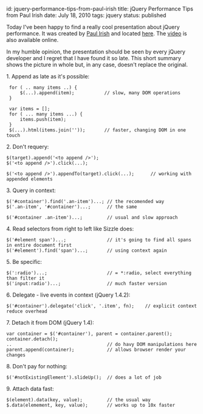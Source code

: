 id:     jquery-performance-tips-from-paul-irish
title:  jQuery Performance Tips from Paul Irish
date:   July 18, 2010
tags:   jquery
status: published

Today I've been happy to find a really cool presentation about jQuery performance.
It was created by [Paul Irish][paul] and located [here][presentation].
The [video][video] is also available online.

In my humble opinion, the presentation should be seen by every jQuery developer
and I regret that I have found it so late.
This short summary shows the picture in whole but, in any case, doesn't replace the original.

1\. Append as late as it's possible:

     for ( .. many items ..) { 
         $(...).append(item);           // slow, many DOM operations
     }
 
     var items = [];
     for ( ... many items ...) {
         items.push(item);    
     }
     $(...).html(items.join(''));       // faster, changing DOM in one touch
 
2\. Don't requery:

    $(target).append('<to append />');
    $('<to append />').click(...);

    $('<to append />').appendTo(target).click(...);      // working with appended elements
    
    
3\. Query in context:

    $('#container').find('.an-item')...; // the recomended way
    $('.an-item', '#container')...;      // the same
    
    $('#container .an-item')...;         // usual and slow approach 
    
4\. Read selectors from right to left like Sizzle does:

    $('#element span')...;               // it's going to find all spans in entire document first
    $('#element').find('span')...;       // using context again
    
5\. Be specific:
   
    $(':radio')...;                      // = *:radio, select everything than filter it
    $('input:radio')...;                 // much faster version
   
6\. Delegate - live events in context (jQuery 1.4.2):

    $('#container').delegate('click', '.item', fn);    // explicit context reduce overhead

7\. Detach it from DOM (jQuery 1.4):

    var container = $('#container'), parent = container.parent();
    container.detach();
    ..                                   // do havy DOM manipulations here
    parent.append(container);            // allows browser render your changes
    
8\. Don't pay for nothing:

    $('#notExistingElement').slideUp();  // does a lot of job

9\. Attach data fast:

    $(element).data(key, value);         // the usual way
    $.data(elemement, key, value);       // works up to 10x faster 


[paul]: http://paulirish.com/ "Paul Irish blog"
[presentation]: http://www.slideshare.net/paul.irish/perfcompression "jQuery Anti-Patterns for Performance & Compression"
[video]: http://vimeo.com/10295601 "jQuery Anti-Patterns for Performance & Compression Video"

